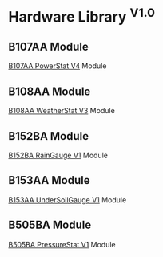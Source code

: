 # Hardware Library <sup>V1.0</sup>

## B107AA Module

[B107AA PowerStat V4](Documents/B107AA.PDF) Module

## B108AA Module

[B108AA WeatherStat V3](Documents/B108AA.PDF) Module

## B152BA Module

[B152BA RainGauge V1](Documents/B152BA.PDF) Module

## B153AA Module

[B153AA UnderSoilGauge V1](Documents/B153AA.PDF) Module

## B505BA Module

[B505BA PressureStat V1](Documents/B505BA.PDF) Module